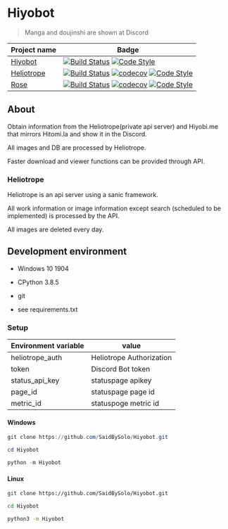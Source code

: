 # Hiyobot

> Manga and doujinshi are shown at Discord

| Project name                                         | Badge                                                                                                                                                                                                                                                                                                                                                                                                       |
| ---------------------------------------------------- | ----------------------------------------------------------------------------------------------------------------------------------------------------------------------------------------------------------------------------------------------------------------------------------------------------------------------------------------------------------------------------------------------------------- |
| [Hiyobot](https://github.com/Saebasol/Hiyobot)       | [![Build Status](https://travis-ci.com/Saebasol/Hiyobot.svg?branch=master)](https://travis-ci.com/Saebasol/Hiyobot) [![Code Style](https://img.shields.io/badge/code%20style-black-black)](https://github.com/psf/black)                                                                                                                                                                                    |
| [Heliotrope](https://github.com/Saebasol/Heliotrope) | [![Build Status](https://dev.azure.com/Saebasol/Heliotrope/_apis/build/status/Saebasol.Heliotrope?branchName=master)](https://travis-ci.com/Saebasol/Heliotrope) [![codecov](https://codecov.io/gh/Saebasol/Heliotrope/branch/master/graph/badge.svg?token=VTL1Z4abB7)](https://codecov.io/gh/Saebasol/Heliotrope) [![Code Style](https://img.shields.io/badge/code%20style-black-black)](https://github.com/psf/black) |
| [Rose](https://github.com/Saebasol/Rose)             | [![Build Status](https://travis-ci.com/Saebasol/Rose.svg?branch=master)](https://travis-ci.com/Saebasol/Rose) [![codecov](https://codecov.io/gh/Saebasol/Rose/branch/master/graph/badge.svg)](https://codecov.io/gh/Saebasol/Rose) [![Code Style](https://img.shields.io/badge/code%20style-black-black)](https://github.com/psf/black)                                                                     |                                                                |

## About

Obtain information from the Heliotrope(private api server) and Hiyobi.me that mirrors Hitomi.la and show it in the Discord.

All images and DB are processed by Heliotrope.

Faster download and viewer functions can be provided through API.

### Heliotrope

Heliotrope is an api server using a sanic framework.

All work information or image information except search (scheduled to be implemented) is processed by the API.

All images are deleted every day.

## Development environment

* Windows 10 1904

* CPython 3.8.5
  
* git

* see requirements.txt

### Setup

| Environment variable | value                    |
| -------------------- | ------------------------ |
| heliotrope_auth      | Heliotrope Authorization |
| token                | Discord Bot token        |
| status_api_key       | statuspage apikey        |
| page_id              | statuspage page id       |
| metric_id            | statuspoge metric id     |

#### Windows

```powershell
git clone https://github.com/SaidBySolo/Hiyobot.git

cd Hiyobot

python -m Hiyobot
```

#### Linux

```bash
git clone https://github.com/SaidBySolo/Hiyobot.git

cd Hiyobot

python3 -m Hiyobot
```
